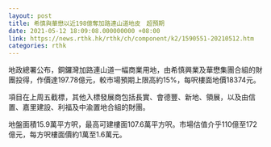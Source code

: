 ```yaml
---
layout: post
title: 希慎與華懋以近198億奪加路連山道地皮　超預期
date: 2021-05-12 18:09:08.000000000 +08:00
link: https://news.rthk.hk/rthk/ch/component/k2/1590551-20210512.htm
categories: rthk
---
```


地政總署公布，銅鑼灣加路連山道一幅商業用地，由希慎興業及華懋集團合組的財團投得，作價達197.78億元，較市場預期上限高約15%，每呎樓面地價18374元。

項目在上周五截標，其他入標發展商包括長實、會德豐、新地、領展，以及由信置、嘉里建設、利福及中渝置地合組的財團。

地盤面積15.9萬平方呎，最高可建樓面107.6萬平方呎。市場估值介乎110億至172億元，每方呎樓面價約1萬至1.6萬元。
